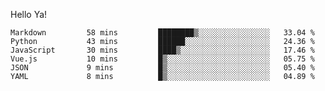 Hello Ya!

<!--START_SECTION:waka-->

```text
Markdown         58 mins         ████████▒░░░░░░░░░░░░░░░░   33.04 %
Python           43 mins         ██████░░░░░░░░░░░░░░░░░░░   24.36 %
JavaScript       30 mins         ████▒░░░░░░░░░░░░░░░░░░░░   17.46 %
Vue.js           10 mins         █▒░░░░░░░░░░░░░░░░░░░░░░░   05.75 %
JSON             9 mins          █▒░░░░░░░░░░░░░░░░░░░░░░░   05.40 %
YAML             8 mins          █▒░░░░░░░░░░░░░░░░░░░░░░░   04.89 %
```

<!--END_SECTION:waka-->
